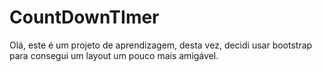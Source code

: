 # CountDownTImer
Olá, este é um projeto de aprendizagem, desta vez, decidi usar bootstrap para consegui um layout um pouco mais amigável.

